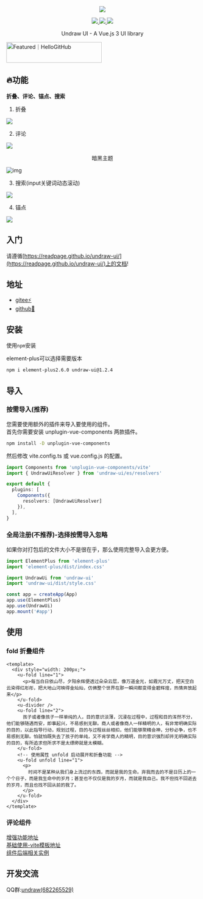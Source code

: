   <p align="center">
    <img src="https://s2.loli.net/2022/04/19/m4aqSs6DINYCLjG.png">
  </p>
<p align="center">
   <a href="https://www.npmjs.org/package/undraw-ui">
    <img src="https://img.shields.io/npm/v/undraw-ui.svg">
  </a>
  <a href="https://npmcharts.com/compare/undraw-ui?minimal=true">
    <img src="https://img.shields.io/npm/dt/undraw-ui.svg">
  </a>
  <a href="https://github.com/vuejs/core">
    <img src="https://img.shields.io/badge/dependencies-vue%E2%89%A53.2.25-green">
  </a>



<p align="center">Undraw UI - A Vue.js 3 UI library</p>
<a href="https://hellogithub.com/repository/787564b16f214b2f851724bc140cb493" target="_blank"><img src="https://api.hellogithub.com/v1/widgets/recommend.svg?rid=787564b16f214b2f851724bc140cb493&claim_uid=2LGtR6bWFcSuqfk" alt="Featured｜HelloGitHub" style="width: 250px; height: 54px;" width="250" height="54" /></a>

## 🔥功能

**折叠、评论、锚点、搜索**



1. 折叠

![](https://s2.loli.net/2022/04/28/frd5h8bulF7SZK6.png)


2. 评论

![](https://s2.loli.net/2022/04/28/HtGWBxsJ5LljDEU.png)

<p style="text-align: center">暗黑主题<p>

![img](https://gitee.com/undraw/undraw-ui/raw/master/public/docs/comment-dark.png)

3. 搜索(input关键词动态滚动)

![](https://s2.loli.net/2022/06/22/juvX79t6OPcaWZs.png)

4. 锚点

![](https://s2.loli.net/2022/04/30/r2XbGviK8FqUoRQ.png)

## 入门

请遵循[https://readpage.github.io/undraw-ui/](https://readpage.github.io/undraw-ui/)上的文档!

## 地址

- [gitee⚡️](https://gitee.com/undraw/undraw-ui)
- [github📌](https://github.com/readpage/undraw-ui)

## 安装

使用`npm`安装  

element-plus可以选择需要版本
```sh
npm i element-plus2.6.0 undraw-ui@1.2.4
```

## 导入

### 按需导入(推荐)
您需要使用额外的插件来导入要使用的组件。  
首先你需要安装 unplugin-vue-components 两款插件。

```sh
npm install -D unplugin-vue-components
```

然后修改 vite.config.ts 或 vue.config.js 的配置。

```ts
import Components from 'unplugin-vue-components/vite'
import { UndrawUiResolver } from 'undraw-ui/es/resolvers'

export default {
  plugins: [
    Components({
      resolvers: [UndrawUiResolver]
    }),
  ],
}
```

### 全局注册(不推荐)-选择按需导入忽略
如果你对打包后的文件大小不是很在乎，那么使用完整导入会更方便。
```ts
import ElementPlus from 'element-plus'
import 'element-plus/dist/index.css'

import UndrawUi from 'undraw-ui'
import 'undraw-ui/dist/style.css'

const app = createApp(App)
app.use(ElementPlus)
app.use(UndrawUi)
app.mount('#app')
```

## 使用

### fold 折叠组件

```vue
<template>
  <div style="width: 200px;">
    <u-fold line="1">
      <p>每当白日依山尽，夕阳余辉便透过朵朵云层，像万道金光，如霞光万丈，把天空白云染得红彤彤，把大地山河映得金灿灿，仿佛整个世界在那一瞬间都变得金碧辉煌，热情奔放起来</p>
    </u-fold>
    <u-divider />
    <u-fold line="2">
      孩子或者像孩子一样单纯的人，目的意识淡薄，沉浸在过程中，过程和目的浑然不分，他们能够随遇而安，即事起兴，不易感到无聊。商人或者像商人一样精明的人，有非常明确实际的目的，以此指导行动，规划过程，目的与过程丝丝相扣，他们能够聚精会神，分秒必争，也不易感到无聊。怕就怕既失去了孩子的单纯，又不肯学商人的精明，目的意识强烈却并无明确实际的目的，有所追求但所求不是太缥缈就是太模糊。
    </u-fold>
    <!-- 使用属性 unfold 启动展开和折叠功能 -->
    <u-fold unfold line="1">
      <p>
        时间不是某种从我们身上流过的东西，而就是我的生命。弃我而去的不是日历上的一个个日子，而是我生命中的岁月；甚至也不仅仅是我的岁月，而就是我自己。我不但找不回逝去的岁月，而且也找不回从前的我了。
      </p>
    </u-fold>
  </div>
</template>
```
### 评论组件
[增强功能地址](https://readpage.github.io/undraw-ui/components/comment.html)  
[基础使用-vite模板地址](https://gitee.com/undraw/undraw-ui-demo/tree/master/Vue)  
[组件后端相关实例](https://gitee.com/undraw/undraw-ui-demo/tree/master/Java)  



## 开发交流

QQ群:[undraw(682265529)](https://jq.qq.com/?_wv=1027&k=NsgARkfw)

